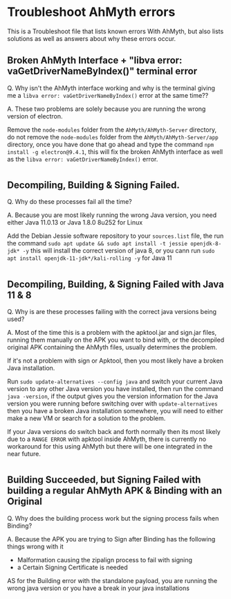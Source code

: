 # Troubleshoot AhMyth errors
This is a Troubleshoot file that lists known errors With AhMyth, 
but also lists solutions as well as answers about why these 
errors occur.

## Broken AhMyth Interface + "libva error: vaGetDriverNameByIndex()" terminal error
Q. Why isn't the AhMyth interface working and why is the terminal giving me a `libva error: vaGetDriverNameByIndex()` error at the same time??

A. These two problems are solely because you are running the wrong version of electron.

Remove the `node-modules` folder from the `AhMyth/AhMyth-Server` directory, do not remove the `node-modules` folder from the `AhMyth/AhMyth-Server/app` directory, once you have done that go ahead and type the command `npm install -g electron@9.4.1`, this will fix the broken AhMyth interface as well as the `libva error: vaGetDriverNameByIndex()` error.
#
## Decompiling, Building & Signing Failed.
Q. Why do these processes fail all the time?

A. Because you are most likely running the wrong Java version, you need either Java 11.0.13 or Java 1.8.0 8u252 for Linux

Add the Debian Jessie software repository to your `sources.list` file, the run the command `sudo apt update && sudo apt install -t jessie openjdk-8-jdk* -y` this will install the correct version of java 8, or you cann run `sudo apt install openjdk-11-jdk*/kali-rolling -y` for Java 11
#
## Decompiling, Building, & Signing Failed with Java 11 & 8
Q. Why is are these processes failing with the correct java versions being used?

A. Most of the time this is a problem with the apktool.jar and sign.jar files,
running them manually on the APK you want to bind with, or the decompiled original APK 
containing the AhMyth files, usually determines the problem.

If it's not a problem with sign or Apktool, then you most likely have a broken Java 
installation.

Run `sudo update-alternatives --config java` and switch your current Java version to any other Java version you have installed, then run the command `java -version`, if the output gives you the version information for the Java version you were running before switching over with `update-alternatives` then you have a broken Java installation somewhere, you will need to either make a new VM or search for a solution to the problem. 

If your Java versions do switch back and forth normally then its most likely due to a `RANGE ERROR` with apktool inside AhMyth, there is currently no workaround for this using AhMyth but there will be one integrated in the near future.
#
## Building Succeeded, but Signing Failed with building a regular AhMyth APK & Binding with an Original
Q. Why does the building process work but the signing process fails when Binding?

A. Because the APK you are trying to Sign after Binding has the following things wrong with it
- Malformation causing the zipalign process to fail with signing
- a Certain Signing Certificate is needed

AS for the Building error with the standalone payload,
you are running the wrong java version or you have a break
in your java installations 
